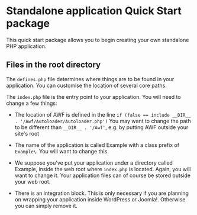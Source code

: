 # Standalone application Quick Start package

This quick start package allows you to begin creating your own standalone PHP application.

## Files in the root directory

The `defines.php` file determines where things are to be found in your application. You can customise the location of several core paths.

The `index.php` file is the entry point to your application. You will need to change a few things:

* The location of AWF is defined in the line `if (false == include __DIR__ . '/Awf/Autoloader/Autoloader.php')` You may want to change the path to be different than `__DIR__ . '/Awf'`, e.g. by putting AWF outside your site's root

* The name of the application is called Example with a class prefix of `Example\`. You will want to change this.

* We suppose you've put your application under a directory called Example, inside the web root where `index.php` is located. Again, you will want to change it. Your application files can of course be stored outside your web root.

* There is an integration block. This is only necessary if you are planning on wrapping your application inside WordPress or Joomla!. Otherwise you can simply remove it.